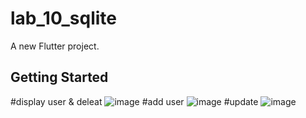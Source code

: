 # lab_10_sqlite

A new Flutter project.

## Getting Started
#display user & deleat
![image](https://user-images.githubusercontent.com/68384701/130926937-87665809-b95f-4e9d-a376-7818d93f8c40.png)
#add user
![image](https://user-images.githubusercontent.com/68384701/130926983-8c7589ab-9fcd-4852-b5dc-25d4c3ae3e28.png)
#update
![image](https://user-images.githubusercontent.com/68384701/130927008-02244036-83cf-4d99-98c6-276d5d06ae05.png)
